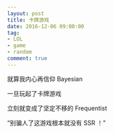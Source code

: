 ```yaml
---
layout: post
title: 卡牌游戏
date: 2016-12-06 09:00:00
tag:
- LOL
- game
- random
comment: true
---
```


就算我内心再信仰 Bayesian

一旦玩起了卡牌游戏

立刻就变成了坚定不移的 Frequentist

“别骗人了这游戏根本就没有 SSR ！”
